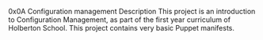 0x0A Configuration management
Description
This project is an introduction to Configuration Management, as part of the first year curriculum of Holberton School. This project contains very basic Puppet manifests.
